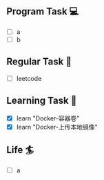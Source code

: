 

## Program Task  💻
- [ ] a
- [ ] b

## Regular Task  🤡
- [ ] leetcode

## Learning Task 🎯
- [x] learn "Docker-容器卷"
- [x] learn "Docker-上传本地镜像"

## Life 🏄
- [ ] a